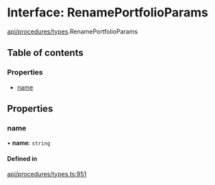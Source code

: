 # Interface: RenamePortfolioParams

[api/procedures/types](../wiki/api.procedures.types).RenamePortfolioParams

## Table of contents

### Properties

- [name](../wiki/api.procedures.types.RenamePortfolioParams#name)

## Properties

### name

• **name**: `string`

#### Defined in

[api/procedures/types.ts:951](https://github.com/PolymeshAssociation/polymesh-sdk/blob/2d3ac2ae/src/api/procedures/types.ts#L951)
